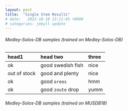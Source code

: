```yaml
---
layout: post
title:  "Single Stem Results"
# date:   2022-10-10 13:11:45 +0900
# categories: jekyll update
---
```


###### Medley-Solos-DB samples (trained on Medley-Solos-DB)
<!-- Low-quality, Mel2Mel + Diffwave, TF-CPq(ours), High-Quality -->

| head1        | head two          | three |
|:-------------|:------------------|:------|
| ok           | good swedish fish | nice  |
| out of stock | good and plenty   | nice  |
| ok           | good `oreos`      | hmm   |
| ok           | good `zoute` drop | yumm  |

###### Medley-Solos-DB samples (trained on MUSDB18)

<!-- Low-quality, Mel2Mel + Diffwave, TF-CPq(ours),High-Quality -->
